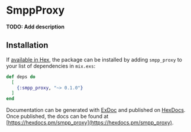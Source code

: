 # SmppProxy

**TODO: Add description**

## Installation

If [available in Hex](https://hex.pm/docs/publish), the package can be installed
by adding `smpp_proxy` to your list of dependencies in `mix.exs`:

```elixir
def deps do
  [
    {:smpp_proxy, "~> 0.1.0"}
  ]
end
```

Documentation can be generated with [ExDoc](https://github.com/elixir-lang/ex_doc)
and published on [HexDocs](https://hexdocs.pm). Once published, the docs can
be found at [https://hexdocs.pm/smpp_proxy](https://hexdocs.pm/smpp_proxy).

